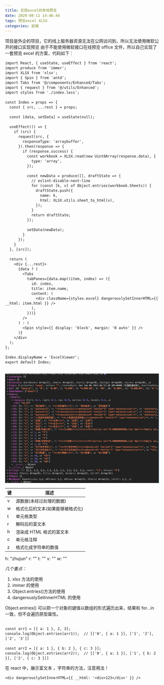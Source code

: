 ```yaml
---
title: 实现excel的本地预览
date: 2020-08-11 14:46:44
tags: 预览excel XLSX
categories: 前端
---
```


项目是外企的项目，它的线上服务器资源无法在公网访问到，所以无法使用微软公开的接口实现预览
由于不能使用微软接口在线预览 office 文件，所以自己实现了一套预览 excel 的方案，代码如下：

```
import React, { useState, useEffect } from 'react';
import produce from 'immer';
import XLSX from 'xlsx';
import { Spin } from 'antd';
import Tabs from '@/components/Enhanced/Tabs';
import { request } from '@/utils/Enhanced';
import styles from './index.less';

const Index = props => {
  const { src, ...rest } = props;

  const [data, setData] = useState(null);

  useEffect(() => {
    if (src) {
      request(src, {
        responseType: 'arraybuffer',
      }).then(response => {
        if (response.success) {
          const workbook = XLSX.read(new Uint8Array(response.data), {
            type: 'array',
          });

          const newData = produce([], draftState => {
            // eslint-disable-next-line
            for (const [k, v] of Object.entries(workbook.Sheets)) {
              draftState.push({
                name: k,
                html: XLSX.utils.sheet_to_html(v),
              });
            }
            return draftState;
          });

          setData(newData);
        }
      });
    }
  }, [src]);

  return (
    <div {...rest}>
      {data ? (
        <Tabs
          tabPanes={data.map((item, index) => ({
            id: index,
            title: item.name,
            content: (
              <div className={styles.excel} dangerouslySetInnerHTML={{ __html: item.html }} />
            ),
          }))}
        />
      ) : (
        <Spin style={{ display: 'block', margin: '0 auto' }} />
      )}
    </div>
  );
};

Index.displayName = 'ExcelViewer';
export default Index;


```

![图片](/img/sheets.png)

| 键  | 描述                             |
| --- | -------------------------------- |
| v   | 源数据(未经过处理的数据)         |
| w   | 格式化后的文本(如果能够被格式化) |
| t   | 单元格类型                       |
| r   | 解码后的富文本                   |
| h   | 渲染成 HTML 格式的富文本         |
| c   | 单元格注释                       |
| z   | 格式化成字符串的数值             |

h: "zhujun"
r: ""
t: ""
v: ""
w: ""

_几个重点：_

1. xlsx 方法的使用
2. immer 的使用
3. Object.entries()方法的使用
4. dangerouslySetInnerHTML 的使用

Object.entries() 可以把一个对象的键值以数组的形式遍历出来，结果和 for...in 一致，但不会遍历原型属性。

```

const arr1 = [{ a: 1 }, 2, 3];
console.log(Object.entries(arr1));  // [['0', { a: 1 }], ['1', '2'], ['2', '3']]

const arr2 = [{ a: 1 }, { b: 2 }, { c: 3 }];
console.log(Object.entries(arr2));  // [['0', { a: 1 }], ['1', { b: 2 }], ['2', { c: 3 }]]

```

在 react 中，展示富文本 ，字符串的方法，注意用法！

```
<div dangerouslySetInnerHTML={{ __html: '<div>123</div>' }} />
```
